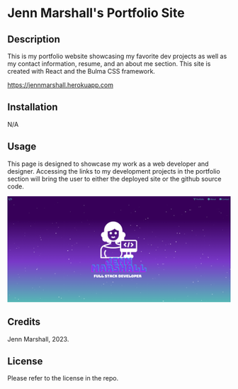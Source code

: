 # Jenn Marshall's Portfolio Site

## Description

This is my portfolio website showcasing my favorite dev projects as well as my contact information, resume, and an about me section. This site is created with React and the Bulma CSS framework. 

https://jennmarshall.herokuapp.com

## Installation

N/A

## Usage

This page is designed to showcase my work as a web developer and designer. Accessing the links to my development projects in the portfolio section will bring the user to either the deployed site or the github source code. 

![A screenshot of the published page](./my-app/src/images/screenshotprofile.png)

## Credits

Jenn Marshall, 2023.

## License

Please refer to the license in the repo.
